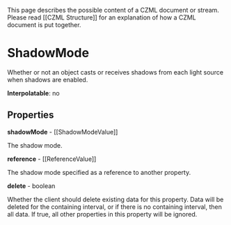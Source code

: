 This page describes the possible content of a CZML document or stream. Please read [[CZML Structure]] for an explanation of how a CZML document is put together.

# ShadowMode

Whether or not an object casts or receives shadows from each light source when shadows are enabled.

**Interpolatable**: no

## Properties

**shadowMode** - [[ShadowModeValue]]

The shadow mode.


**reference** - [[ReferenceValue]]

The shadow mode specified as a reference to another property.


**delete** - boolean

Whether the client should delete existing data for this property. Data will be deleted for the containing interval, or if there is no containing interval, then all data. If true, all other properties in this property will be ignored.



